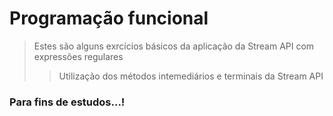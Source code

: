 # Programação funcional
> Estes são alguns exrcícios básicos da aplicação da Stream API com expressões regulares
>> Utilização dos métodos intemediários e terminais da Stream API
### Para fins de estudos...!

